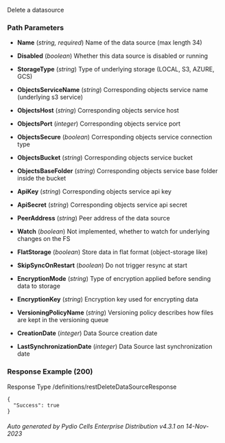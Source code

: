 






 
Delete a datasource  


### Path Parameters

 - **Name** (_string, required_) Name of the data source (max length 34)

 - **Disabled** (_boolean_) Whether this data source is disabled or running

 - **StorageType** (_string_) Type of underlying storage (LOCAL, S3, AZURE, GCS)

 - **ObjectsServiceName** (_string_) Corresponding objects service name (underlying s3 service)

 - **ObjectsHost** (_string_) Corresponding objects service host

 - **ObjectsPort** (_integer_) Corresponding objects service port

 - **ObjectsSecure** (_boolean_) Corresponding objects service connection type

 - **ObjectsBucket** (_string_) Corresponding objects service bucket

 - **ObjectsBaseFolder** (_string_) Corresponding objects service base folder inside the bucket

 - **ApiKey** (_string_) Corresponding objects service api key

 - **ApiSecret** (_string_) Corresponding objects service api secret

 - **PeerAddress** (_string_) Peer address of the data source

 - **Watch** (_boolean_) Not implemented, whether to watch for underlying changes on the FS

 - **FlatStorage** (_boolean_) Store data in flat format (object-storage like)

 - **SkipSyncOnRestart** (_boolean_) Do not trigger resync at start

 - **EncryptionMode** (_string_) Type of encryption applied before sending data to storage

 - **EncryptionKey** (_string_) Encryption key used for encrypting data

 - **VersioningPolicyName** (_string_) Versioning policy describes how files are kept in the versioning queue

 - **CreationDate** (_integer_) Data Source creation date

 - **LastSynchronizationDate** (_integer_) Data Source last synchronization date




### Response Example (200)
Response Type /definitions/restDeleteDataSourceResponse

```
{
  "Success": true
}
```




###### Auto generated by Pydio Cells Enterprise Distribution v4.3.1 on 14-Nov-2023
